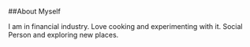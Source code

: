 ##About Myself

I am in financial industry. Love cooking and experimenting with it. Social Person and exploring new places. 

